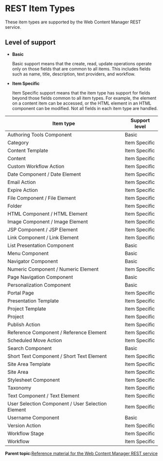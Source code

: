 # REST Item Types

These item types are supported by the Web Content Manager REST service.

## Level of support

-   **Basic**

    Basic support means that the create, read, update operations operate only on those fields that are common to all items. This includes fields such as name, title, description, text providers, and workflow.

-   **Item Specific**

    Item Specific support means that the item type has support for fields beyond those fields common to all item types. For example, the element on a content item can be accessed, or the HTML element in an HTML component can be modified. Not all fields in each item type are handled.


|Item type|Support level|
|---------|-------------|
|Authoring Tools Component|Basic|
|Category|Item Specific|
|Content Template|Item Specific|
|Content|Item Specific|
|Custom Workflow Action|Item Specific|
|Date Component / Date Element|Item Specific|
|Email Action|Item Specific|
|Expire Action|Item Specific|
|File Component / File Element|Item Specific|
|Folder|Item Specific|
|HTML Component / HTML Element|Item Specific|
|Image Component / Image Element|Item Specific|
|JSP Component / JSP Element|Item Specific|
|Link Component / Link Element|Item Specific|
|List Presentation Component|Basic|
|Menu Component|Basic|
|Navigator Component|Basic|
|Numeric Component / Numeric Element|Item Specific|
|Page Navigation Component|Basic|
|Personalization Component|Basic|
|Portal Page|Item Specific|
|Presentation Template|Item Specific|
|Project Template|Item Specific|
|Project|Item Specific|
|Publish Action|Item Specific|
|Reference Component / Reference Element|Item Specific|
|Scheduled Move Action|Item Specific|
|Search Component|Basic|
|Short Text Component / Short Text Element|Item Specific|
|Site Area Template|Item Specific|
|Site Area|Item Specific|
|Stylesheet Component|Item Specific|
|Taxonomy|Item Specific|
|Text Component / Text Element|Item Specific|
|User Selection Component / User Selection Element|Item Specific|
|Username Component|Basic|
|Version Action|Item Specific|
|Workflow Stage|Item Specific|
|Workflow|Item Specific|

**Parent topic:**[Reference material for the Web Content Manager REST service](../wcm/wcm_rest_ref.md)

